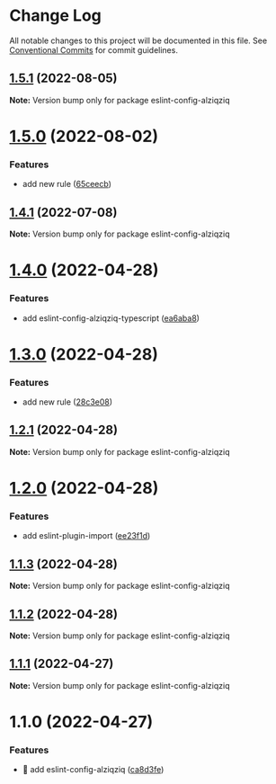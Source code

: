 # Change Log

All notable changes to this project will be documented in this file.
See [Conventional Commits](https://conventionalcommits.org) for commit guidelines.

## [1.5.1](https://github.com/alziqziq/eslint-config/compare/eslint-config-alziqziq@1.5.0...eslint-config-alziqziq@1.5.1) (2022-08-05)

**Note:** Version bump only for package eslint-config-alziqziq





# [1.5.0](https://github.com/alziqziq/eslint-config/compare/eslint-config-alziqziq@1.4.1...eslint-config-alziqziq@1.5.0) (2022-08-02)

### Features

- add new rule ([65ceecb](https://github.com/alziqziq/eslint-config/commit/65ceecb34c6563ef2ddd39b70cee081fe06003b8))

## [1.4.1](https://github.com/alziqziq/eslint-config/compare/eslint-config-alziqziq@1.4.0...eslint-config-alziqziq@1.4.1) (2022-07-08)

**Note:** Version bump only for package eslint-config-alziqziq

# [1.4.0](https://github.com/alziqziq/eslint-config/compare/eslint-config-alziqziq@1.3.0...eslint-config-alziqziq@1.4.0) (2022-04-28)

### Features

- add eslint-config-alziqziq-typescript ([ea6aba8](https://github.com/alziqziq/eslint-config/commit/ea6aba86840f1ac44170633d565f23993a21af77))

# [1.3.0](https://github.com/alziqziq/eslint-config/compare/eslint-config-alziqziq@1.2.1...eslint-config-alziqziq@1.3.0) (2022-04-28)

### Features

- add new rule ([28c3e08](https://github.com/alziqziq/eslint-config/commit/28c3e0839ee13e1bf800c641c2d638a248f9f7f0))

## [1.2.1](https://github.com/alziqziq/eslint-config/compare/eslint-config-alziqziq@1.2.0...eslint-config-alziqziq@1.2.1) (2022-04-28)

**Note:** Version bump only for package eslint-config-alziqziq

# [1.2.0](https://github.com/alziqziq/eslint-config/compare/eslint-config-alziqziq@1.1.3...eslint-config-alziqziq@1.2.0) (2022-04-28)

### Features

- add eslint-plugin-import ([ee23f1d](https://github.com/alziqziq/eslint-config/commit/ee23f1da6d362ae75e3dc301fbbccce78b94f7fd))

## [1.1.3](https://github.com/alziqziq/eslint-config/compare/eslint-config-alziqziq@1.1.2...eslint-config-alziqziq@1.1.3) (2022-04-28)

**Note:** Version bump only for package eslint-config-alziqziq

## [1.1.2](https://github.com/alziqziq/eslint-config/compare/eslint-config-alziqziq@1.1.1...eslint-config-alziqziq@1.1.2) (2022-04-28)

**Note:** Version bump only for package eslint-config-alziqziq

## [1.1.1](https://github.com/alziqziq/eslint-config/compare/eslint-config-alziqziq@1.1.0...eslint-config-alziqziq@1.1.1) (2022-04-27)

**Note:** Version bump only for package eslint-config-alziqziq

# 1.1.0 (2022-04-27)

### Features

- :rocket: add eslint-config-alziqziq ([ca8d3fe](https://github.com/alziqziq/eslint-config/commit/ca8d3feb8915d985fa8a30be09097b34169b6dc4))
